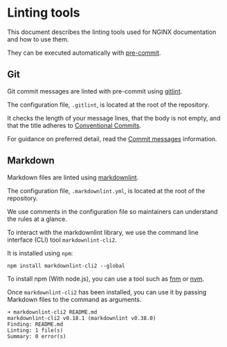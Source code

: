 # Linting tools

This document describes the linting tools used for NGINX documentation and how to use them.

They can be executed automatically with [pre-commit](/documentation/pre-commit.md).

## Git

Git commit messages are linted with pre-commit using [gitlint](https://github.com/jorisroovers/gitlint).

The configuration file, `.gitlint`, is located at the root of the repository.

It checks the length of your message lines, that the body is not empty, and that the title adheres to [Conventional Commits](https://www.conventionalcommits.org/en/v1.0.0/#summary).

For guidance on preferred detail, read the [Commit messages](/documentation/git-conventions.md#commit-messages) information.

## Markdown

Markdown files are linted using [markdownlint](https://github.com/DavidAnson/markdownlint).

The configuration file, `.markdownlint.yml`, is located at the root of the repository.

We use comments in the configuration file so maintainers can understand the rules at a glance.

To interact with the markdownlint library, we use the command line interface (CLI) tool `markdownlint-cli2`.

It is installed using `npm`:

```shell
npm install markdownlint-cli2 --global
```

To install npm (With node.js), you can use a tool such as [fnm](https://github.com/Schniz/fnm) or [nvm](https://github.com/nvm-sh/nvm).

Once `markdownlint-cli2` has been installed, you can use it by passing Markdown files to the command as arguments.

```text
➜ markdownlint-cli2 README.md
markdownlint-cli2 v0.18.1 (markdownlint v0.38.0)
Finding: README.md
Linting: 1 file(s)
Summary: 0 error(s)
```